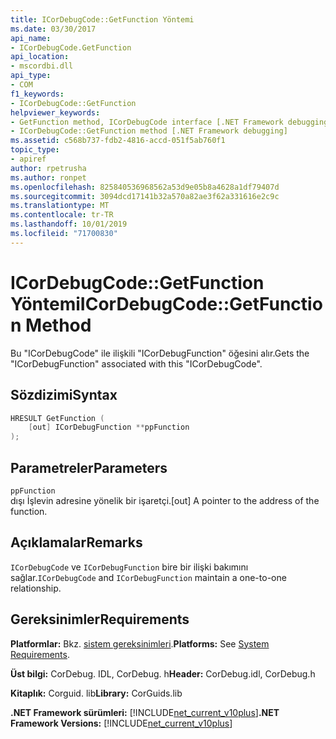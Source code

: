 ```yaml
---
title: ICorDebugCode::GetFunction Yöntemi
ms.date: 03/30/2017
api_name:
- ICorDebugCode.GetFunction
api_location:
- mscordbi.dll
api_type:
- COM
f1_keywords:
- ICorDebugCode::GetFunction
helpviewer_keywords:
- GetFunction method, ICorDebugCode interface [.NET Framework debugging]
- ICorDebugCode::GetFunction method [.NET Framework debugging]
ms.assetid: c568b737-fdb2-4816-accd-051f5ab760f1
topic_type:
- apiref
author: rpetrusha
ms.author: ronpet
ms.openlocfilehash: 825840536968562a53d9e05b8a4628a1df79407d
ms.sourcegitcommit: 3094dcd17141b32a570a82ae3f62a331616e2c9c
ms.translationtype: MT
ms.contentlocale: tr-TR
ms.lasthandoff: 10/01/2019
ms.locfileid: "71700830"
---
```

# <a name="icordebugcodegetfunction-method"></a><span data-ttu-id="672ae-102">ICorDebugCode::GetFunction Yöntemi</span><span class="sxs-lookup"><span data-stu-id="672ae-102">ICorDebugCode::GetFunction Method</span></span>
<span data-ttu-id="672ae-103">Bu "ICorDebugCode" ile ilişkili "ICorDebugFunction" öğesini alır.</span><span class="sxs-lookup"><span data-stu-id="672ae-103">Gets the "ICorDebugFunction" associated with this "ICorDebugCode".</span></span>  
  
## <a name="syntax"></a><span data-ttu-id="672ae-104">Sözdizimi</span><span class="sxs-lookup"><span data-stu-id="672ae-104">Syntax</span></span>  
  
```cpp  
HRESULT GetFunction (  
    [out] ICorDebugFunction **ppFunction  
);  
```  
  
## <a name="parameters"></a><span data-ttu-id="672ae-105">Parametreler</span><span class="sxs-lookup"><span data-stu-id="672ae-105">Parameters</span></span>  
 `ppFunction`  
 <span data-ttu-id="672ae-106">dışı İşlevin adresine yönelik bir işaretçi.</span><span class="sxs-lookup"><span data-stu-id="672ae-106">[out] A pointer to the address of the function.</span></span>  
  
## <a name="remarks"></a><span data-ttu-id="672ae-107">Açıklamalar</span><span class="sxs-lookup"><span data-stu-id="672ae-107">Remarks</span></span>  
 <span data-ttu-id="672ae-108">`ICorDebugCode` ve `ICorDebugFunction` bire bir ilişki bakımını sağlar.</span><span class="sxs-lookup"><span data-stu-id="672ae-108">`ICorDebugCode` and `ICorDebugFunction` maintain a one-to-one relationship.</span></span>  
  
## <a name="requirements"></a><span data-ttu-id="672ae-109">Gereksinimler</span><span class="sxs-lookup"><span data-stu-id="672ae-109">Requirements</span></span>  
 <span data-ttu-id="672ae-110">**Platformlar:** Bkz. [sistem gereksinimleri](../../../../docs/framework/get-started/system-requirements.md).</span><span class="sxs-lookup"><span data-stu-id="672ae-110">**Platforms:** See [System Requirements](../../../../docs/framework/get-started/system-requirements.md).</span></span>  
  
 <span data-ttu-id="672ae-111">**Üst bilgi:** CorDebug. IDL, CorDebug. h</span><span class="sxs-lookup"><span data-stu-id="672ae-111">**Header:** CorDebug.idl, CorDebug.h</span></span>  
  
 <span data-ttu-id="672ae-112">**Kitaplık:** Corguid. lib</span><span class="sxs-lookup"><span data-stu-id="672ae-112">**Library:** CorGuids.lib</span></span>  
  
 <span data-ttu-id="672ae-113">**.NET Framework sürümleri:** [!INCLUDE[net_current_v10plus](../../../../includes/net-current-v10plus-md.md)]</span><span class="sxs-lookup"><span data-stu-id="672ae-113">**.NET Framework Versions:** [!INCLUDE[net_current_v10plus](../../../../includes/net-current-v10plus-md.md)]</span></span>
